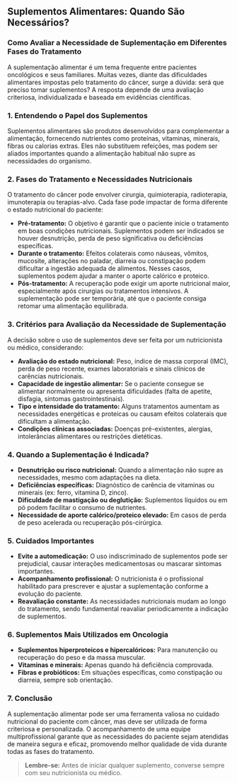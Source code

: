 
## Suplementos Alimentares: Quando São Necessários?

### Como Avaliar a Necessidade de Suplementação em Diferentes Fases do Tratamento

A suplementação alimentar é um tema frequente entre pacientes oncológicos e seus familiares. Muitas vezes, diante das dificuldades alimentares impostas pelo tratamento do câncer, surge a dúvida: será que preciso tomar suplementos? A resposta depende de uma avaliação criteriosa, individualizada e baseada em evidências científicas.

### 1. **Entendendo o Papel dos Suplementos**

Suplementos alimentares são produtos desenvolvidos para complementar a alimentação, fornecendo nutrientes como proteínas, vitaminas, minerais, fibras ou calorias extras. Eles não substituem refeições, mas podem ser aliados importantes quando a alimentação habitual não supre as necessidades do organismo.

### 2. **Fases do Tratamento e Necessidades Nutricionais**

O tratamento do câncer pode envolver cirurgia, quimioterapia, radioterapia, imunoterapia ou terapias-alvo. Cada fase pode impactar de forma diferente o estado nutricional do paciente:

- **Pré-tratamento:** O objetivo é garantir que o paciente inicie o tratamento em boas condições nutricionais. Suplementos podem ser indicados se houver desnutrição, perda de peso significativa ou deficiências específicas.
- **Durante o tratamento:** Efeitos colaterais como náuseas, vômitos, mucosite, alterações no paladar, diarreia ou constipação podem dificultar a ingestão adequada de alimentos. Nesses casos, suplementos podem ajudar a manter o aporte calórico e proteico.
- **Pós-tratamento:** A recuperação pode exigir um aporte nutricional maior, especialmente após cirurgias ou tratamentos intensivos. A suplementação pode ser temporária, até que o paciente consiga retomar uma alimentação equilibrada.

### 3. **Critérios para Avaliação da Necessidade de Suplementação**

A decisão sobre o uso de suplementos deve ser feita por um nutricionista ou médico, considerando:

- **Avaliação do estado nutricional:** Peso, índice de massa corporal (IMC), perda de peso recente, exames laboratoriais e sinais clínicos de carências nutricionais.
- **Capacidade de ingestão alimentar:** Se o paciente consegue se alimentar normalmente ou apresenta dificuldades (falta de apetite, disfagia, sintomas gastrointestinais).
- **Tipo e intensidade do tratamento:** Alguns tratamentos aumentam as necessidades energéticas e proteicas ou causam efeitos colaterais que dificultam a alimentação.
- **Condições clínicas associadas:** Doenças pré-existentes, alergias, intolerâncias alimentares ou restrições dietéticas.

### 4. **Quando a Suplementação é Indicada?**

- **Desnutrição ou risco nutricional:** Quando a alimentação não supre as necessidades, mesmo com adaptações na dieta.
- **Deficiências específicas:** Diagnóstico de carência de vitaminas ou minerais (ex: ferro, vitamina D, zinco).
- **Dificuldade de mastigação ou deglutição:** Suplementos líquidos ou em pó podem facilitar o consumo de nutrientes.
- **Necessidade de aporte calórico/proteico elevado:** Em casos de perda de peso acelerada ou recuperação pós-cirúrgica.

### 5. **Cuidados Importantes**

- **Evite a automedicação:** O uso indiscriminado de suplementos pode ser prejudicial, causar interações medicamentosas ou mascarar sintomas importantes.
- **Acompanhamento profissional:** O nutricionista é o profissional habilitado para prescrever e ajustar a suplementação conforme a evolução do paciente.
- **Reavaliação constante:** As necessidades nutricionais mudam ao longo do tratamento, sendo fundamental reavaliar periodicamente a indicação de suplementos.

### 6. **Suplementos Mais Utilizados em Oncologia**

- **Suplementos hiperproteicos e hipercalóricos:** Para manutenção ou recuperação do peso e da massa muscular.
- **Vitaminas e minerais:** Apenas quando há deficiência comprovada.
- **Fibras e probióticos:** Em situações específicas, como constipação ou diarreia, sempre sob orientação.

### 7. **Conclusão**

A suplementação alimentar pode ser uma ferramenta valiosa no cuidado nutricional do paciente com câncer, mas deve ser utilizada de forma criteriosa e personalizada. O acompanhamento de uma equipe multiprofissional garante que as necessidades do paciente sejam atendidas de maneira segura e eficaz, promovendo melhor qualidade de vida durante todas as fases do tratamento.

> **Lembre-se:** Antes de iniciar qualquer suplemento, converse sempre com seu nutricionista ou médico.
```
